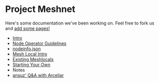 # Project Meshnet

Here's some documentation we've been working on. Feel free to fork us and [add some pages!](notes/wanted.md)

* [Intro](intro.md)
 * [Node Operator Guidelines](cjdns/Operator_Guidelines.md)
 * [nodeinfo.json](cjdns/nodeinfo-json.md)
* [Mesh Local Intro](meshlocals/intro.md)
 * [Existing Meshlocals](meshlocals/existing/index.md)
 * [Starting Your Own](meshlocals/diy.md)
* Notes
 * [ansuz' Q&A with Arceliar](notes/arc-workings.md)
